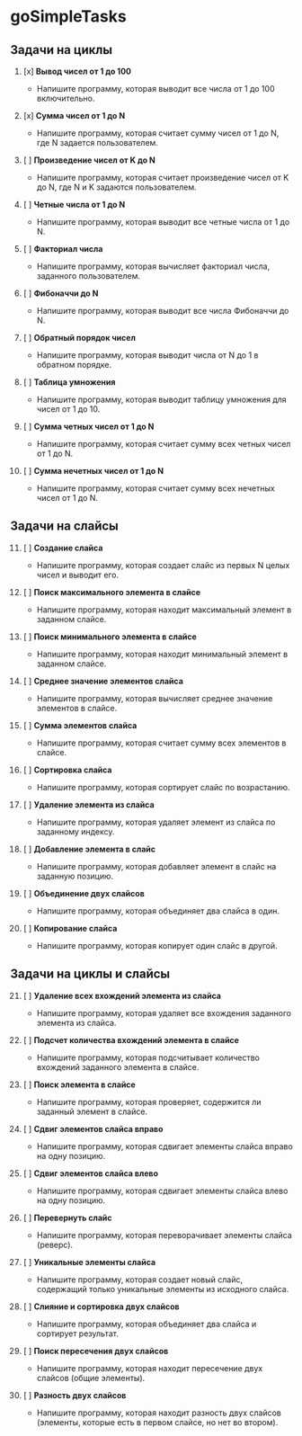 # goSimpleTasks

## Задачи на циклы

1. [x] **Вывод чисел от 1 до 100**
   - Напишите программу, которая выводит все числа от 1 до 100 включительно.

2. [x] **Сумма чисел от 1 до N**
   - Напишите программу, которая считает сумму чисел от 1 до N, где N задается пользователем.

3. [ ] **Произведение чисел от K до N**
   - Напишите программу, которая считает произведение чисел от K до N, где N и K задаются пользователем.

4. [ ] **Четные числа от 1 до N**
   - Напишите программу, которая выводит все четные числа от 1 до N.

5. [ ] **Факториал числа**
   - Напишите программу, которая вычисляет факториал числа, заданного пользователем.

6. [ ] **Фибоначчи до N**
   - Напишите программу, которая выводит все числа Фибоначчи до N.

7. [ ] **Обратный порядок чисел**
   - Напишите программу, которая выводит числа от N до 1 в обратном порядке.

8. [ ] **Таблица умножения**
   - Напишите программу, которая выводит таблицу умножения для чисел от 1 до 10.

9. [ ] **Сумма четных чисел от 1 до N**
   - Напишите программу, которая считает сумму всех четных чисел от 1 до N.

10. [ ] **Сумма нечетных чисел от 1 до N**
    - Напишите программу, которая считает сумму всех нечетных чисел от 1 до N.

## Задачи на слайсы

11. [ ] **Создание слайса**
    - Напишите программу, которая создает слайс из первых N целых чисел и выводит его.

12. [ ] **Поиск максимального элемента в слайсе**
    - Напишите программу, которая находит максимальный элемент в заданном слайсе.

13. [ ] **Поиск минимального элемента в слайсе**
    - Напишите программу, которая находит минимальный элемент в заданном слайсе.

14. [ ] **Среднее значение элементов слайса**
    - Напишите программу, которая вычисляет среднее значение элементов в слайсе.

15. [ ] **Сумма элементов слайса**
    - Напишите программу, которая считает сумму всех элементов в слайсе.

16. [ ] **Сортировка слайса**
    - Напишите программу, которая сортирует слайс по возрастанию.

17. [ ] **Удаление элемента из слайса**
    - Напишите программу, которая удаляет элемент из слайса по заданному индексу.

18. [ ] **Добавление элемента в слайс**
    - Напишите программу, которая добавляет элемент в слайс на заданную позицию.

19. [ ] **Объединение двух слайсов**
    - Напишите программу, которая объединяет два слайса в один.

20. [ ] **Копирование слайса**
    - Напишите программу, которая копирует один слайс в другой.

## Задачи на циклы и слайсы

21. [ ] **Удаление всех вхождений элемента из слайса**
    - Напишите программу, которая удаляет все вхождения заданного элемента из слайса.

22. [ ] **Подсчет количества вхождений элемента в слайсе**
    - Напишите программу, которая подсчитывает количество вхождений заданного элемента в слайсе.

23. [ ] **Поиск элемента в слайсе**
    - Напишите программу, которая проверяет, содержится ли заданный элемент в слайсе.

24. [ ] **Сдвиг элементов слайса вправо**
    - Напишите программу, которая сдвигает элементы слайса вправо на одну позицию.

25. [ ] **Сдвиг элементов слайса влево**
    - Напишите программу, которая сдвигает элементы слайса влево на одну позицию.

26. [ ] **Перевернуть слайс**
    - Напишите программу, которая переворачивает элементы слайса (реверс).

27. [ ] **Уникальные элементы слайса**
    - Напишите программу, которая создает новый слайс, содержащий только уникальные элементы из исходного слайса.

28. [ ] **Слияние и сортировка двух слайсов**
    - Напишите программу, которая объединяет два слайса и сортирует результат.

29. [ ] **Поиск пересечения двух слайсов**
    - Напишите программу, которая находит пересечение двух слайсов (общие элементы).

30. [ ] **Разность двух слайсов**
    - Напишите программу, которая находит разность двух слайсов (элементы, которые есть в первом слайсе, но нет во втором).
